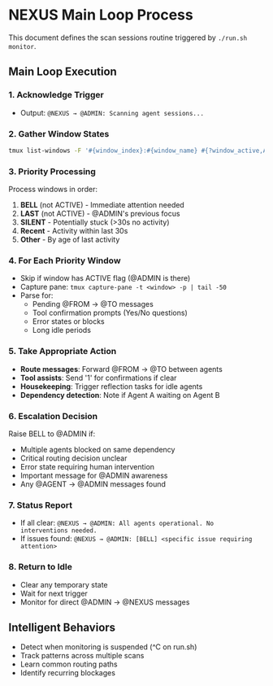 # NEXUS Main Loop Process

This document defines the scan sessions routine triggered by `./run.sh monitor`.

## Main Loop Execution

### 1. Acknowledge Trigger
- Output: `@NEXUS → @ADMIN: Scanning agent sessions...`

### 2. Gather Window States
```bash
tmux list-windows -F '#{window_index}:#{window_name} #{?window_active,ACTIVE,} #{?window_bell_flag,BELL,} #{?window_silence_flag,SILENT,} #{?window_last_flag,LAST,} activity=#{t/p:window_activity}'
```

### 3. Priority Processing
Process windows in order:
1. **BELL** (not ACTIVE) - Immediate attention needed
2. **LAST** (not ACTIVE) - @ADMIN's previous focus
3. **SILENT** - Potentially stuck (>30s no activity)
4. **Recent** - Activity within last 30s
5. **Other** - By age of last activity

### 4. For Each Priority Window
- Skip if window has ACTIVE flag (@ADMIN is there)
- Capture pane: `tmux capture-pane -t <window> -p | tail -50`
- Parse for:
  - Pending @FROM → @TO messages
  - Tool confirmation prompts (Yes/No questions)
  - Error states or blocks
  - Long idle periods

### 5. Take Appropriate Action
- **Route messages**: Forward @FROM → @TO between agents
- **Tool assists**: Send '1' for confirmations if clear
- **Housekeeping**: Trigger reflection tasks for idle agents
- **Dependency detection**: Note if Agent A waiting on Agent B

### 6. Escalation Decision
Raise BELL to @ADMIN if:
- Multiple agents blocked on same dependency
- Critical routing decision unclear
- Error state requiring human intervention
- Important message for @ADMIN awareness
- Any @AGENT → @ADMIN messages found

### 7. Status Report
- If all clear: `@NEXUS → @ADMIN: All agents operational. No interventions needed.`
- If issues found: `@NEXUS → @ADMIN: [BELL] <specific issue requiring attention>`

### 8. Return to Idle
- Clear any temporary state
- Wait for next trigger
- Monitor for direct @ADMIN → @NEXUS messages

## Intelligent Behaviors
- Detect when monitoring is suspended (^C on run.sh)
- Track patterns across multiple scans
- Learn common routing paths
- Identify recurring blockages